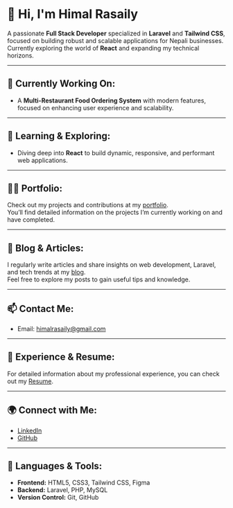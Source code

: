 # 👋 Hi, I'm Himal Rasaily

A passionate **Full Stack Developer** specialized in **Laravel** and **Tailwind CSS**, focused on building robust and scalable applications for Nepali businesses.  
Currently exploring the world of **React** and expanding my technical horizons.

---

## 🔭 **Currently Working On:**

- A **Multi-Restaurant Food Ordering System** with modern features, focused on enhancing user experience and scalability.

---

## 🌱 **Learning & Exploring:**

- Diving deep into **React** to build dynamic, responsive, and performant web applications.

---

## 👨‍💻 **Portfolio:**

Check out my projects and contributions at my [portfolio](https://himalbk.com.np/portfolio/?language=en).  
You’ll find detailed information on the projects I’m currently working on and have completed.

---

## 📝 **Blog & Articles:**

I regularly write articles and share insights on web development, Laravel, and tech trends at my [blog](https://himalbk.com.np/portfolio/?language=en).  
Feel free to explore my posts to gain useful tips and knowledge.

---

## 📫 **Contact Me:**

- Email: [himalrasaily@gmail.com](mailto:himalrasaily@gmail.com)

---

## 📄 **Experience & Resume:**

For detailed information about my professional experience, you can check out my [Resume](https://docs.google.com/document/d/1iODNcQ50i7gDyKX1tP2pb9eGOMeQUboD/edit).

---

## 🌍 **Connect with Me:**

- [LinkedIn](https://www.linkedin.com/in/himalrasaily)  
- [GitHub](https://github.com/HimalRasaily127)

---

## 🔧 **Languages & Tools:**

- **Frontend:** HTML5, CSS3, Tailwind CSS, Figma  
- **Backend:** Laravel, PHP, MySQL  
- **Version Control:** Git, GitHub  
